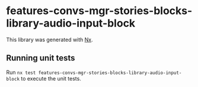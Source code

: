 # features-convs-mgr-stories-blocks-library-audio-input-block

This library was generated with [Nx](https://nx.dev).

## Running unit tests

Run `nx test features-convs-mgr-stories-blocks-library-audio-input-block` to execute the unit tests.
